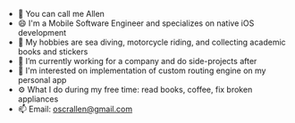 - 👋 You can call me Allen
- 😄 I'm a Mobile Software Engineer and specializes on native iOS development
- 👀 My hobbies are sea diving, motorcycle riding, and collecting academic books and stickers
- 🌱 I’m currently working for a company and do side-projects after
- 💞️ I'm interested on implementation of custom routing engine on my personal app
- ⚙️ What I do during my free time: read books, coffee, fix broken appliances
- 📫 Email: oscrallen@gmail.com


<!---
oscrallnium/oscrallnium is a ✨ special ✨ repository because its `README.md` (this file) appears on your GitHub profile.
You can click the Preview link to take a look at your changes.
--->
